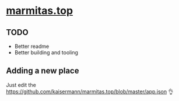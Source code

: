# [marmitas.top](https://marmitas.top)

## TODO

- Better readme
- Better building and tooling

## Adding a new place

Just edit the https://github.com/kaisermann/marmitas.top/blob/master/app.json :ok_hand:
